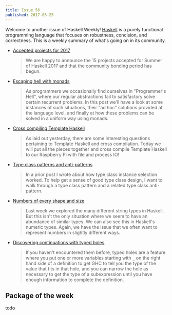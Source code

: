 ```yaml
---
title: Issue 56
published: 2017-05-25
---
```


Welcome to another issue of Haskell Weekly!
[Haskell](https://haskell-lang.org) is a purely functional programming language that focuses on robustness, concision, and correctness.
This is a weekly summary of what's going on in its community.

-   [Accepted projects for 2017](https://summer.haskell.org/news/2017-05-24-accepted-projects.html)

    > We are happy to announce the 15 projects accepted for Summer of Haskell 2017 and that the community bonding period has begun.

-   [Escaping hell with monads](https://philipnilsson.github.io/Badness10k/posts/2017-05-07-escaping-hell-with-monads.html)

    > As programmers we occasionally find ourselves in "Programmer's Hell", where our regular abstractions fail to satisfactory solve certain recurrent problems. In this post we'll have a look at some instances of such situations, their "ad hoc" solutions provided at the language level, and finally at how these problems can be solved in a uniform way using monads.

-   [Cross compiling Template Haskell](https://medium.com/@zw3rk/cross-compiling-template-haskell-7e38c00c2914)

    > As laid out yesterday, there are some interesting questions pertaining to Template Haskell and cross compilation. Today we will put all the pieces together and cross compile Template Haskell to our Raspberry Pi with file and process IO!

-   [Type class patterns and anti-patterns](https://hackernoon.com/type-class-patterns-and-anti-patterns-efd045c5af66)

    > In a prior post I wrote about how type class instance selection worked. To help get a sense of good type class design, I want to walk through a type class pattern and a related type class anti-pattern.

-   [Numbers of every shape and size](https://mmhaskell.com/blog/2017/5/22/numbers-of-every-shape-and-size)

    > Last week we explored the many different string types in Haskell. But this isn't the only situation where we seem to have an abundance of similar types. We can also see this in Haskell's numeric types. Again, we have the issue that we often want to represent numbers in slightly different ways.

-   [Discovering continuations with typed holes](http://vaibhavsagar.com/blog/2017/05/22/discovering-continuations/)

    > If you haven't encountered them before, typed holes are a feature where you put one or more variables starting with `_` on the right hand side of a definition to get GHC to tell you the type of the value that fits in that hole, and you can narrow the hole as necessary to get the type of a subexpression until you have enough information to complete the definition.

## Package of the week

todo
